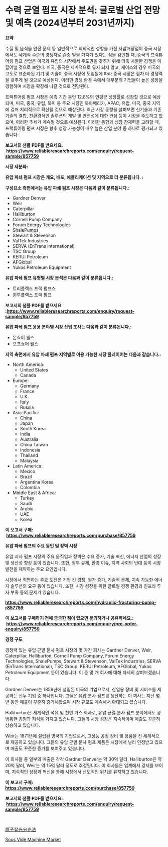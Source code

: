 <p><h1>수력 균열 펌프 시장 분석: 글로벌 산업 전망 및 예측 (2024년부터 2031년까지)</h1></p><p><strong>요약</strong></p>
<p><p>수질 및 음식물 안전 문제 등 일반적으로 회의적인 성향을 가진 사압매장점이 중국 시장에서도 세계적 수준의 경쟁자로 존중 받을 가치가 있다는 점을 감안할 때, 중국의 프랙튜어링 펌프 산업은 미국과 유럽의 시장에서 주도권을 갖추기 위해 더욱 치열한 경쟁을 이끌어낼 것으로 보인다. 미국, 중국은 세계적으로 유지 되지 않고, 케이스의 경우 미국의 고도로 표준화된 기기 및 기술이 중국 시장에 도입됨에 따라 중국 시장은 점차 더 경쟁력을 갖추게 될 것으로 예상된다. 이러한 경쟁 환경 속에서 대부분의 기업들이 높은 성장을 경험하며 시장을 확장해 나갈 것으로 전망된다.</p><p>프랙튜어링 펌프 시장은 예측 기간 동안 12.8%의 연평균 성장률로 성장할 것으로 예상되며, 미국, 중국, 유럽, 북미 등 주요 시장인 북아메리카, APAC, 유럽, 미국, 중국 지역에 걸쳐 지리적으로 확산될 것으로 예상된다. 최근 시장 동향을 살펴보면 신기술과 기존 기술의 결합, 친환경적인 솔루션의 개발 및 안전성에 대한 관심 등이 시장을 주도하고 있으며, 이러한 추세가 계속될 것으로 예상된다. 이러한 동향과 성장 잠재력을 고려할 때, 프랙튜어링 펌프 시장은 향후 성장 가능성이 매우 높은 산업 분야 중 하나로 평가되고 있습니다.</p></p>
<p><strong>보고서의 샘플 PDF를 받으세요: &nbsp;<a href="https://www.reliableresearchreports.com/enquiry/request-sample/857759">https://www.reliableresearchreports.com/enquiry/request-sample/857759</a></strong></p>
<p><strong>시장 세분화:</strong></p>
<p><strong> 유압 파쇄 펌프 시장은 개요, 배포, 애플리케이션 및 지역으로 더 분류됩니다. :</strong></p>
<p><strong>구성요소 측면에서는 유압 파쇄 펌프 시장은 다음과 같이 분류됩니다.:</strong></p>
<p><ul><li>Gardner Denver</li><li>Weir</li><li>Caterpillar</li><li>Halliburton</li><li>Cornell Pump Company</li><li>Forum Energy Technologies</li><li>ShalePumps</li><li>Stewart & Stevenson</li><li>ValTek Industries</li><li>SERVA (EnTrans International)</li><li>TSC Group</li><li>KERUI Petroleum</li><li>AFGlobal</li><li>Yukos Petroleum Equipment</li></ul></p>
<p><strong> 유압 파쇄 펌프 유형별 시장 분석은 다음과 같이 분류됩니다.:</strong></p>
<p><ul><li>트리플렉스 프랙 펌프스</li><li>퀸투플렉스 프랙 펌프</li></ul></p>
<p><strong>보고서의 샘플 PDF를 받으세요 :<a href="https://www.reliableresearchreports.com/enquiry/request-sample/857759">https://www.reliableresearchreports.com/enquiry/request-sample/857759</a></strong></p>
<p><strong> 유압 파쇄 펌프 응용 분야별 시장 산업 조사는 다음과 같이 분류됩니다.:</strong></p>
<p><ul><li>온쇼어 웰스</li><li>오프쇼어 웰스</li></ul></p>
<p><strong>지역 측면에서 유압 파쇄 펌프 지역별로 이용 가능한 시장 플레이어는 다음과 같습니다.:</strong></p>
<p><ul>
    <li>
        North America:
        <ul>
            <li>United States</li>
            <li>Canada</li>
        </ul>
    </li>
    <li>
        Europe:
        <ul>
            <li>Germany</li>
            <li>France</li>
            <li>U.K.</li>
            <li>Italy</li>
            <li>Russia</li>
        </ul>
    </li>
    <li>
        Asia-Pacific:
        <ul>
            <li>China</li>
            <li>Japan</li>
            <li>South Korea</li>
            <li>India</li>
            <li>Australia</li>
            <li>China Taiwan</li>
            <li>Indonesia</li>
            <li>Thailand</li>
            <li>Malaysia</li>
        </ul>
    </li>
    <li>
        Latin America:
        <ul>
            <li>Mexico</li>
            <li>Brazil</li>
            <li>Argentina Korea</li>
            <li>Colombia</li>
        </ul>
    </li>
    <li>
        Middle East & Africa:
        <ul>
            <li>Turkey</li>
            <li>Saudi</li>
            <li>Arabia</li>
            <li>UAE</li>
            <li>Korea</li>
        </ul>
    </li>
    </ul></p>
<p><strong>이 보고서 구매: &nbsp;<a href="https://www.reliableresearchreports.com/purchase/857759">https://www.reliableresearchreports.com/purchase/857759</a></strong></p>
<p><strong>유압 파쇄 펌프의 주요 동인 및 장벽 시장</strong></p>
<p><p>유압 괴사 펌프 시장의 주요 움직임과 장벽은 수요 증가, 기술 혁신, 에너지 산업의 성장 및 생산성 향상 등이 있습니다. 또한, 정부 규제, 환경 이슈, 지역 사회의 반대 등이 시장 발전을 제약하는 주요 요인입니다.</p><p>시장에서 직면하는 주요 도전은 기업 간 경쟁, 원가 증가, 기술적 문제, 지속 가능한 에너지 솔루션의 요구 등이 있습니다. 또한, 시장 성장을 위한 글로벌 경쟁 환경과 인프라 투자 부족 등의 문제가 있습니다.</p></p>
<p><strong><a href="https://www.reliableresearchreports.com/hydraulic-fracturing-pump-r857759">https://www.reliableresearchreports.com/hydraulic-fracturing-pump-r857759</a></strong></p>
<p><strong>이 보고서를 구매하기 전에 궁금한 점이 있으면 문의하거나 공유하세요.: &nbsp;<a href="https://www.reliableresearchreports.com/enquiry/pre-order-enquiry/857759">https://www.reliableresearchreports.com/enquiry/pre-order-enquiry/857759</a></strong></p>
<p><strong>경쟁 구도</strong></p>
<p><p>경쟁력 있는 유압 균열 분사 펌프 시장의 몇 가진 회사는 Gardner Denver, Weir, Caterpillar, Halliburton, Cornell Pump Company, Forum Energy Technologies, ShalePumps, Stewart & Stevenson, ValTek Industries, SERVA (EnTrans International), TSC Group, KERUI Petroleum, AFGlobal, Yukos Petroleum Equipment 등이 있습니다. 이 중 몇 개 회사에 대해 자세히 살펴보겠습니다.</p><p>Gardner Denver는 1859년에 설립된 미국의 기업으로서, 산업용 장비 및 서비스를 제공하는 선두 기업 중 하나입니다. 그들은 유압 분사 펌프를 생산하는 이 회사는 지난 몇 년 동안 매출이 꾸준히 증가해왔으며 시장 규모도 계속해서 확대되고 있습니다.</p><p>Halliburton은 세계적인 석유 및 천연 가스 회사로, 유압 균열 분사 펌프 분야에서도 광범위한 경험과 지식을 가지고 있습니다. 그들의 시장 성장은 지속적이며 매출도 꾸준히 상승하고 있습니다.</p><p>Weir는 1871년에 설립된 영국의 기업으로서, 고성능 공정 장비 및 용품을 전 세계적으로 제공하고 있습니다. 그들의 유압 균열 분사 펌프 제품은 시장에서 널리 인정받고 있으며 매출도 꾸준한 증가를 보여주고 있습니다.</p><p>이 회사들 중 일부의 매출은 각각 Gardner Denver는 약 30억 달러, Halliburton은 약 20억 달러, Weir는 약 15억 달러 정도로 추정됩니다. 이 회사들은 업계에서 강세를 보이며, 지속적인 성장과 혁신을 통해 시장에서 선도적인 위치를 유지하고 있습니다.</p></p>
<p><strong>이 보고서 구매: &nbsp; <a href="https://www.reliableresearchreports.com/purchase/857759">https://www.reliableresearchreports.com/purchase/857759</a></strong></p>
<p><strong>보고서의 샘플 PDF를 받으세요: &nbsp;<a href="https://www.reliableresearchreports.com/enquiry/request-sample/857759">https://www.reliableresearchreports.com/enquiry/request-sample/857759</a></strong><strong></strong></p>
<p>&nbsp;</p>
<p><p><a href="https://github.com/oafhukehf4709715/Market-Research-Report-List-1/blob/main/140943820819.md">原子発光分光法</a></p><p><a href="https://github.com/WillieWoodard/Market-Research-Report-List-4/blob/main/sous-vide-machine-market.md">Sous Vide Machine Market</a></p></p>